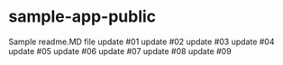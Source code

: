 # sample-app-public
Sample readme.MD file
update #01
update #02
update #03
update #04
update #05
update #06
update #07
update #08
update #09
